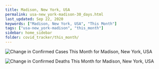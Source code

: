 ```yaml
---
title: Madison, New York, USA
permalink: usa-new_york-madison-30_days.html
last_updated: Sep 22, 2020
keywords: ["Madison, New York, USA", "This Month"]
tags: ["usa-new_york-madison", "this_month"]
sidebar: home_sidebar
folder: covid_tracker/this_month/
---
```


![Change in Confirmed Cases This Month for Madison, New York, USA](images/graphs/usa-new_york-madison-delta_confirmed-30_days_graph.png)

![Change in Confirmed Deaths This Month for Madison, New York, USA](images/graphs/usa-new_york-madison-delta_deaths-30_days_graph.png)
